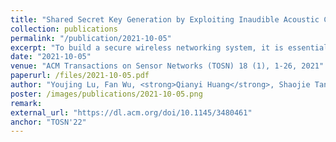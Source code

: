 ```yaml
---
title: "Shared Secret Key Generation by Exploiting Inaudible Acoustic Channels"
collection: publications
permalink: "/publication/2021-10-05"
excerpt: "To build a secure wireless networking system, it is essential that the cryptographic key is known only to the two (or more) communicating parties. Existing key extraction schemes put the devices into physical proximity and utilize the common inherent randomness between the devices to agree on a secret key, but they often rely on specialized hardware (e.g., the specific wireless NIC model) and have low bit rates. In this article, we seek a key extraction approach that only leverages off-the-shelf mobile devices, while achieving significantly higher key generation efficiency. The core idea of our approach is to exploit the fast varying inaudible acoustic channel as the common random source for key generation and wireless parallel communication for exchanging reconciliation information to improve the key generation rate. We have carefully studied and validated the feasibility of our approach through both theoretical …"
date: "2021-10-05"
venue: "ACM Transactions on Sensor Networks (TOSN) 18 (1), 1-26, 2021"
paperurl: /files/2021-10-05.pdf
author: "Youjing Lu, Fan Wu, <strong>Qianyi Huang</strong>, Shaojie Tang, Linghe Kong, Guihai Chen"
poster: /images/publications/2021-10-05.png
remark:
external_url: "https://dl.acm.org/doi/10.1145/3480461"
anchor: "TOSN'22"
---
```

